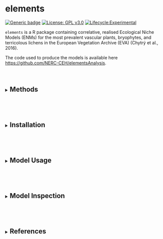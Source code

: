 
<!-- README.md is generated from README.Rmd. Please edit that file -->

# elements

<!-- badges: start -->

[![Generic
badge](https://img.shields.io/badge/Version-0.5.0-green.svg)]()
[![License: GPL
v3.0](https://img.shields.io/badge/License-GPL%20v3.0-lightgrey.svg)](https://opensource.org/license/lgpl-3-0)
[![Lifecycle:Experimental](https://img.shields.io/badge/Lifecycle-Experimental-339999)]()
<!-- badges: end -->

`elements` is a R package containing correlative, realised Ecological
Niche Models (ENMs) for the most prevalent vascular plants, bryophytes,
and terricolous lichens in the European Vegetation Archive (EVA) (Chytrý
et al., 2016).

The code used to produce the models is available here
<https://github.com/NERC-CEH/elementsAnalysis>.

<details>

<summary>

<h2 style="display:inline-block">

Methods
</h2>

</summary>

The ENMs adhere to Hutchinsonian conceptualisation of the ecological
niche as an n-dimensional hypervolume (Hutchinson, 1957). The
environmental variables forming the dimensions of each hypervolume
consist of:

- Seven unweighted, plot-mean Ecological Indicator Values (EIVs):
  - **M** - Soil Moisture<sup>1</sup>
  - **R** - Reaction<sup>1</sup>
  - **N** - Soil Nitrogen<sup>1</sup>
  - **L** - Light<sup>1</sup>
  - **GP** - Grazing Pressure<sup>2</sup>
  - **SD** - Soil Disturbance<sup>2</sup>
  - **S** - Salinity<sup>3</sup>
- Four bioclimatic variables:
  - **bio05** - Maximum temperature in the warmest month<sup>4</sup>
  - **bio06** - Minimum temperature in the coldest month<sup>4</sup>
  - **bio16** - Precipitation in the wettest quarter<sup>4</sup>
  - **bio17** - Precipitation in the driest quarter<sup>4</sup>

Support Vector Machine (SVM) models, which form a hyperplane between the
presence and absence hypervolumes, were trained and tested using using
the `mlr3` ecosystem of R packages (Lang et al., 2019). The raw `e1071`
(Meyer et al., 2024) SVM models are bundled in `elements`.

For more information please see Marshall et al (in prep).

<hr width="100%" size="1">

<p style="font-size: small !important">

<sup>1</sup>(Dengler et al., 2023), <sup>2</sup>(Midolo et al., 2023),
<sup>3</sup>(Tichy et al., 2023), <sup>4</sup>(Copernicus Climate Change
Service, 2021)
</p>

</details>

<details>

<summary>

<h2 style="display:inline-block">

Installation
</h2>

</summary>

The Github repository containing the `elements` package
[(https://github.com/NERC-CEH/elements)](https://github.com/NERC-CEH/elements)
includes all files apart from the “./inst/extdata/Models” object as it
is above the 100MB limit. To retrieve the `elements` package including
the “Models” object download the latest version from Zenodo here -
<https://zenodo.org/records/15639308>.

Alternatively, you can download the package using the `zen4R` R package
from a particular DOI.

``` r
zen4R::download_zenodo("10.5281/zenodo.15639308", path = "path_to_file")
```

After retrieving the package to install `elements` run:

``` r
install.packages(file.path("path_to_file", "elements_0.5.0.tar.gz"), repos = NULL, type = "source")
```

Downloading and installing the package may take a few minutes.

Note: `elements` has two dependencies, `e1071` and `filehash`, which
must also be installed.

</details>

<details>

<summary>

<h2 style="display:inline-block">

Model Usage
</h2>

</summary>

### Retrieving models

``` r
library(e1071)
library(elements)
library(filehash)
```

Due to the total size of the 6177 ENMs currently included in `elements`
(1.8GB when compressed, 7.5GB in memory) the ENMs are not exported in a
.rda object. Instead they are made available through a `filehash` (Peng,
2005) database, which provides access to the ENMs without loading all
models into memory. To access the ENMs a connection to this database
must be initialised using `elements::startup`.

``` r
elements::startup()

model <- Models[["stellaria_graminea"]]
```

    #> 
    #> Call:
    #> svm(formula = Presence ~ L + M + N + R + S + SD + GP + bio05 + bio06 + 
    #>     bio16 + bio17, data = data, type = "C-classification", probability = TRUE)
    #> 
    #> 
    #> Parameters:
    #>    SVM-Type:  C-classification 
    #>  SVM-Kernel:  radial 
    #>        cost:  0.4 
    #> 
    #> Number of Support Vectors:  13481

### Using the models

The raw ENMs retrieved using the method above can be used as regular
`e1071` SVM model objects. Alternatively, the helper function
`elements::predict_occ_taxon` retrieves a model using the method above,
generates predictions, and formats the results as a data frame.

``` r
results <- elements::predict_occ_taxon(taxon = "stellaria_graminea", predictors = elements::ExampleData1, pa = "Present", limit = NULL, dp = 2, append_predictors = FALSE)
```

    #>   Present
    #> 1    0.89
    #> 2    0.02
    #> 3    0.28
    #> 4    0.55
    #> 5    0.04
    #> 6    0.40

An additional helper function `elements::predict_occ` can generate
predictions for multiple taxa, by either specifing the taxa to model in
the ‘taxa_codes’ argument, or by setting ‘taxa_codes’ to NULL and
including an additional column in the predictors data frame named
‘taxon_code’.

``` r
results <- elements::predict_occ(taxa_codes = NULL, predictors = elements::ExampleData2, pa = "Present", limit = NULL, dp = 2, append_predictors = FALSE)
```

    #>     Present         taxon_code
    #> 201    0.00 silene_flos-cuculi
    #> 202    0.00 silene_flos-cuculi
    #> 203    0.00 silene_flos-cuculi
    #> 204    0.46 silene_flos-cuculi
    #> 205    0.00 silene_flos-cuculi
    #> 206    0.01 silene_flos-cuculi

Two helper arguments provide additional functionality in controlling
model use. First, is the ‘limit’ argument, which assigns probability
values of zero if one or more predictors are outside a specified range
e.g. the 10% and 90% quantiles (see `elements::NicheWidths`). Second, is
the ‘holdopt’ argument, which holds specified variable values at their
optima (as defined by the mean value present in
`elements::NicheWidths`).

As a simple demonstration, below two sets of predictions for *Stellaria
graminea* are generated, holding all variables apart from N at their
optima: 1) with no limit set, and 2) with a limit set to the 1% and 99%
quantiles.

``` r
n_gradient <- data.frame("N" = seq(0, 10, 0.01))

vary_N_no_limit <- elements::predict_occ_taxon(taxon = "stellaria_graminea", predictors = n_gradient,
                                               pa = "Present", limit = NULL, holdopt = c("bio05", "bio06", "bio16", "bio17", "GP", "L", "M", "R", "S", "SD"),
                                               dp = 2, append_predictors = TRUE)

vary_N_limit <- elements::predict_occ_taxon(taxon = "stellaria_graminea", predictors = n_gradient,
                                            pa = "Present", limit = "q01_q99", holdopt = c("bio05", "bio06", "bio16", "bio17", "GP", "L", "M", "R", "S", "SD"),
                                            dp = 2, append_predictors = TRUE)
```

<img src="man/figures/README-limit_and_holdopt_demo_plots-1.png" width="50%" /><img src="man/figures/README-limit_and_holdopt_demo_plots-2.png" width="50%" />

Please note that as ten out of the eleven variables are held at their
optima the predicted probabilities will be high as the influence of
unsuitable N values will be partially offset. Consequently, the shape of
the response curves above will be wider than the corresponding PDP plot
produced with the `elements::plot_me` function (see the **Model
Inspection** section below).

### Shutting down

At the end of the analyis run `elements::shutdown` to close the
connection to the filehash database.

``` r
elements::shutdown()
```

</details>

<details>

<summary>

<h2 style="display:inline-block">

Model Inspection
</h2>

</summary>

Several datasets are available to examine the ENM model performance and
aid in model interpretation.

The performance measures can be retrieved from the
`elements::PerformanceMeasures` object; for example, below the balanced
accuracy from the random holdout sample and the model tuning
spatio-temporal cross-validation (Schratz et al., 2024) are displayed.

``` r
pm_taxon <- subset(elements::PerformanceMeasures, taxon_code == "stellaria_graminea", select = c("Holdout.BalancedAccuracy", "STCV.BalancedAccuracy"))
```

    #>    Holdout.BalancedAccuracy STCV.BalancedAccuracy
    #> 85                0.8533579             0.8532125

The marginal effects of an ENM, in the form of Partial Dependency
Profile (PDP) and Accumulated Local Effect (ALE) plots (Molnar, 2018)
can also be viewed using the `elements::plot_me` function. By setting
the ‘presences’ argument to TRUE a box and whiskers plot showing the
distribution of presences is overlaid and by setting the ‘eivs’ argument
to TRUE a point and arrows showing the EIV and niche width values are
overlaid, where available in `elements::VariableData`.

``` r
elements::plot_me(taxa = "stellaria_graminea", 
                  me_type = "ale", 
                  free_y = TRUE, 
                  presences = TRUE,
                  eivs = TRUE,
                  vars = c("L", "M", "N", "R", "S", "SD", "GP", "bio05", "bio06", "bio16", "bio17"))
```

<img src="man/figures/README-me_plot_taxon_print-1.png" width="100%" />

Multiple taxa can be supplied in the “taxa” argument, in this case the
ability to plot presence box and whisker plots and EIV points and arrows
is disabled.

``` r
elements::plot_me(taxa = c("galium_boreale", "galium_sylvaticum", "galium_uliginosum"), 
                  me_type = "pdp", 
                  normalise = TRUE,
                  vars = c("L", "M", "N", "R", "S", "SD", "GP", "bio05", "bio06", "bio16", "bio17"))
```

<img src="man/figures/README-me_plot_taxa_print-1.png" width="100%" />

<details>

<summary>

<h3 style="display:inline-block">

⚠ A note on ALE plots
</h3>

</summary>

In some instances the ALE curves may appear ‘inverted’ and not
ecologically realistic, this is most often seen in situations where the
distribution of presences along a variable gradient is extremely narrow
and/or where there is a non-unimodal distribution, which causes
extrapolation issues in the ALE calculations. For example, *Gymnocarpium
robertianum* has a extremely narrow distribution of plot-mean S values,
with a maximum value of 1.

In these instances it is important to also visualise the PDP plots,
which should then be prioritised when inspecting the shape of the
univariate response.

<img src="man/figures/README-me_plot_gr_s_print-1.png" width="50%" /><img src="man/figures/README-me_plot_gr_s_print-2.png" width="50%" />

</details>

</details>

<details>

<summary>

<h2 style="display:inline-block">

References
</h2>

</summary>

Chytrý, M., Hennekens, S.M., Jiménez-Alfaro, B., Knollová, I., Dengler,
J., Jansen, F., Landucci, F., Schaminée, J.H.J., Aćić, S., Agrillo, E.,
Ambarlı, D., Angelini, P., Apostolova, I., Attorre, F., Berg, C.,
Bergmeier, E., Biurrun, I., Botta-Dukát, Z., Brisse, H., Campos, J.A.,
Carlón, L., Čarni, A., Casella, L., Csiky, J., Ćušterevska, R., Dajić
Stevanović, Z., Danihelka, J., De Bie, E., de Ruffray, P., De Sanctis,
M., Dickoré, W.B., Dimopoulos, P., Dubyna, D., Dziuba, T., Ejrnæs, R.,
Ermakov, N., Ewald, J., Fanelli, G., Fernández-González, F.,
FitzPatrick, Ú., Font, X., García-Mijangos, I., Gavilán, R.G., Golub,
V., Guarino, R., Haveman, R., Indreica, A., Işık Gürsoy, D., Jandt, U.,
Janssen, J.A.M., Jiroušek, M., Kącki, Z., Kavgacı, A., Kleikamp, M.,
Kolomiychuk, V., Krstivojević Ćuk, M., Krstonošić, D., Kuzemko, A.,
Lenoir, J., Lysenko, T., Marcenò, C., Martynenko, V., Michalcová, D.,
Moeslund, J.E., Onyshchenko, V., Pedashenko, H., Pérez-Haase, A.,
Peterka, T., Prokhorov, V., Rašomavičius, V., Rodríguez-Rojo, M.P.,
Rodwell, J.S., Rogova, T., Ruprecht, E., Rūsiņa, S., Seidler, G., Šibík,
J., Šilc, U., Škvorc, Ž., Sopotlieva, D., Stančić, Z., Svenning, J.-C.,
Swacha, G., Tsiripidis, I., Turtureanu, P.D., Uğurlu, E., Uogintas, D.,
Valachovič, M., Vashenyak, Y., Vassilev, K., Venanzoni, R., Virtanen,
R., Weekes, L., Willner, W., Wohlgemuth, T., Yamalov, S., 2016. European
Vegetation Archive (EVA): an integrated database of European vegetation
plots. Applied Vegetation Science 19, 173–180.
<https://doi.org/10.1111/avsc.12191>

Copernicus Climate Change Service, 2021. Downscaled bioclimatic
indicators for selected regions from 1950 to 2100 derived from climate
projections. <https://doi.org/10.24381/CDS.0AB27596>

Dengler, J., Jansen, F., Chusova, O., Hüllbusch, E., Nobis, M.P.,
Meerbeek, K.V., Axmanová, I., Bruun, H.H., Chytrý, M., Guarino, R.,
Karrer, G., Moeys, K., Raus, T., Steinbauer, M.J., Tichý, L., Tyler, T.,
Batsatsashvili, K., Bita-Nicolae, C., Didukh, Y., Diekmann, M.,
Englisch, T., Fernández-Pascual, E., Frank, D., Graf, U., Hájek, M.,
Jelaska, S.D., Jiménez-Alfaro, B., Julve, P., Nakhutsrishvili, G.,
Ozinga, W.A., Ruprecht, E.-K., Šilc, U., Theurillat, J.-P., Gillet, F.,
2023. Ecological Indicator Values for Europe (EIVE) 1.0. Vegetation
Classification and Survey 4, 7–29. <https://doi.org/10.3897/VCS.98324>

Hutchinson, G.E., 1957. Concluding Remarks. Cold Spring Harbor Symposia
on Quantitative Biology 22, 415–427.
<https://doi.org/10.1101/SQB.1957.022.01.039>

Lang, M., Binder, M., Richter, J., Schratz, P., Pfisterer, F., Coors,
S., Au, Q., Casalicchio, G., Kotthoff, L., Bischl, B., 2019. mlr3: A
modern object-oriented machine learning framework in R. Journal of Open
Source Software 4, 1903. <https://doi.org/10.21105/joss.01903>

Meyer, D., Dimitriadou, E., Hornik, K., Weingessel, A., Leisch, F.,
2024. e1071: Misc Functions of the Department of Statistics, Probability
Theory Group (Formerly: E1071), TU Wien.
<https://doi.org/10.32614/CRAN.package.e1071>

Midolo, G., Herben, T., Axmanová, I., Marcenò, C., Pätsch, R.,
Bruelheide, H., Karger, D.N., Aćić, S., Bergamini, A., Bergmeier, E.,
Biurrun, I., Bonari, G., Čarni, A., Chiarucci, A., De Sanctis, M.,
Demina, O., Dengler, J., Dziuba, T., Fanelli, G., Garbolino, E., Giusso
del Galdo, G., Goral, F., Güler, B., Hinojos-Mendoza, G., Jansen, F.,
Jiménez-Alfaro, B., Lengyel, A., Lenoir, J., Pérez-Haase, A., Pielech,
R., Prokhorov, V., Rašomavičius, V., Ruprecht, E., Rūsiņa, S., Šilc, U.,
Škvorc, Ž., Stančić, Z., Tatarenko, I., Chytrý, M., 2023. Disturbance
indicator values for European plants. Global Ecology and Biogeography
32, 24–34. <https://doi.org/10.1111/geb.13603>

Molnar, C., 2018. iml: An R package for Interpretable Machine Learning.
Journal of Open Source Software 3, 786.
<https://doi.org/10.21105/joss.00786>

Peng, R.D., 2005. filehash: Simple Key-Value Database.
<https://doi.org/10.32614/CRAN.package.filehash>

Schratz, P., Becker, M., Lang, M., Brenning, A., 2024. mlr3spatiotempcv:
Spatiotemporal Resampling Methods for Machine Learning in R. Journal of
Statistical Software 111, 1–36. <https://doi.org/10.18637/jss.v111.i07>

Tichý, L., Axmanová, I., Dengler, J., Guarino, R., Jansen, F., Midolo,
G., Nobis, M.P., Van Meerbeek, K., Aćić, S., Attorre, F., Bergmeier, E.,
Biurrun, I., Bonari, G., Bruelheide, H., Campos, J.A., Čarni, A.,
Chiarucci, A., Ćuk, M., Ćušterevska, R., Didukh, Y., Dítě, D., Dítě, Z.,
Dziuba, T., Fanelli, G., Fernández-Pascual, E., Garbolino, E., Gavilán,
R.G., Gégout, J.-C., Graf, U., Güler, B., Hájek, M., Hennekens, S.M.,
Jandt, U., Jašková, A., Jiménez-Alfaro, B., Julve, P., Kambach, S.,
Karger, D.N., Karrer, G., Kavgacı, A., Knollová, I., Kuzemko, A.,
Küzmič, F., Landucci, F., Lengyel, A., Lenoir, J., Marcenò, C.,
Moeslund, J.E., Novák, P., Pérez-Haase, A., Peterka, T., Pielech, R.,
Pignatti, A., Rašomavičius, V., Rūsiņa, S., Saatkamp, A., Šilc, U.,
Škvorc, Ž., Theurillat, J.-P., Wohlgemuth, T., Chytrý, M., 2023.
Ellenberg-type indicator values for European vascular plant species.
Journal of Vegetation Science 34, e13168.
<https://doi.org/10.1111/jvs.13168>

</details>
